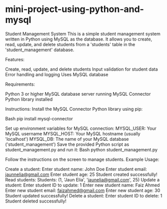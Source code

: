 # mini-project-using-python-and-mysql

Student Management System
This is a simple student management system written in Python using MySQL as the database. 
It allows you to create, read, update, and delete students from a 'students' table in the 'student_management' database.

Features:

Create, read, update, and delete students
Input validation for student data
Error handling and logging
Uses MySQL database

Requirements:

Python 3 or higher
MySQL database server running
MySQL Connector Python library installed

Instructions:
Install the MySQL Connector Python library using pip:

Bash
pip install mysql-connector

Set up environment variables for MySQL connection:
MYSQL_USER: Your MySQL username
MYSQL_HOST: Your MySQL hostname (usually 'localhost')
MYSQL_DB: The name of your MySQL database ('student_management')
Save the provided Python script as student_management.py and run it:
Bash
python student_management.py

Follow the instructions on the screen to manage students.
Example Usage:

Create a student:
Enter student name: John Doe
Enter student email: jaunnelia@gmail.com
Enter student age: 25
Student created successfully!
Read students:
Students:
(1, 'Jaun Elia', 'jaunelia@gmail.com', 25)
Update a student:
Enter student ID to update: 1
Enter new student name: Faiz Ahmed
Enter new student email: faizahmed@gmail.com
Enter new student age: 30
Student updated successfully!
Delete a student:
Enter student ID to delete: 1
Student deleted successfully!

